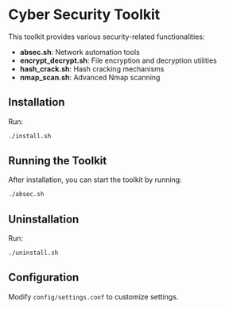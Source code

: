 # Cyber Security Toolkit

This toolkit provides various security-related functionalities:
- **absec.sh**: Network automation tools
- **encrypt_decrypt.sh**: File encryption and decryption utilities
- **hash_crack.sh**: Hash cracking mechanisms
- **nmap_scan.sh**: Advanced Nmap scanning

## Installation
Run:
```bash
./install.sh
```

## Running the Toolkit
After installation, you can start the toolkit by running:
```bash
./absec.sh
```

## Uninstallation
Run:
```bash
./uninstall.sh
```

## Configuration
Modify `config/settings.conf` to customize settings.
